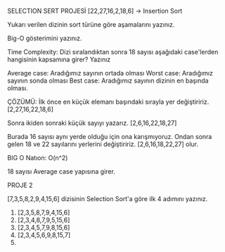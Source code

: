 SELECTION SERT PROJESİ
[22,27,16,2,18,6] -> Insertion Sort

Yukarı verilen dizinin sort türüne göre aşamalarını yazınız.

Big-O gösterimini yazınız.

Time Complexity: Dizi sıralandıktan sonra 18 sayısı aşağıdaki case'lerden hangisinin kapsamına girer? Yazınız

Average case: Aradığımız sayının ortada olması
Worst case: Aradığımız sayının sonda olması
Best case: Aradığımız sayının dizinin en başında olması.

ÇÖZÜMÜ:
İlk önce en küçük elemanı başındaki sırayla yer değiştiririz.
[2,27,16,22,18,6]

Sonra ikiden sonraki küçük sayıyı yazarız.
[2,6,16,22,18,27]

Burada 16 sayısı aynı yerde olduğu için ona karışmıyoruz. 
Ondan sonra gelen 18 ve 22 sayılarını yerlerini değiştiririz.
[2,6,16,18,22,27] olur.

BIG O Natıon: O(n^2)

18 sayısı Average case yapısına girer.

PROJE 2

[7,3,5,8,2,9,4,15,6] dizisinin Selection Sort'a göre ilk 4 adımını yazınız.

1. [2,3,5,8,7,9,4,15,6]
2. [2,3,4,8,7,9,5,15,6]
3. [2,3,4,5,7,9,8,15,6]
4. [2,3,4,5,6,9,8,15,7]
5. 
